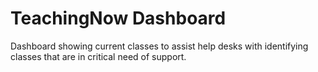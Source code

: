 # TeachingNow Dashboard
Dashboard showing current classes to assist help desks with identifying classes that are in critical need of support.
 